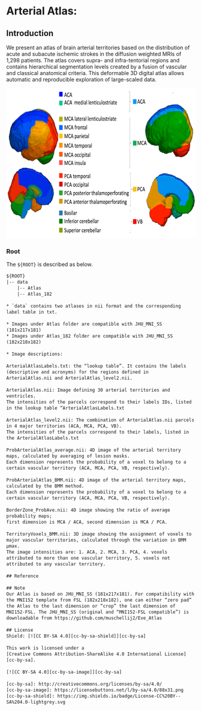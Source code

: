 

# Arterial Atlas:

## Introduction

We present an atlas of brain arterial territories based on the distribution of acute and subacute ischemic strokes in the diffusion weighted MRIs of 1,298 patients. The atlas  covers supra- and infra-tentorial regions and contains hierarchical segmentation levels created by a fusion of vascular and classical anatomical criteria. This deformable 3D digital atlas allows automatic and reproducible exploration of large-scaled data.


<p align="middle">
    <img src="assets/atlas_pic.png", width="600" height="400">
</p>


### Root
The `${ROOT}` is described as below.
```
${ROOT}
|-- data
    |-- Atlas
    |-- Atlas_182

* `data` contains two atlases in nii format and the corresponding label table in txt.

* Images under Atlas folder are compatible with JHU_MNI_SS (181x217x181)
* Images under Atlas_182 folder are compatible with JHU_MNI_SS (182x218x182)

* Image descriptions:

ArterialAtlasLabels.txt: the “lookup table”. It contains the labels (descriptive and acronyms) for the regions defined in ArterialAtlas.nii and ArterialAtlas_level2.nii.     

ArterialAtlas.nii: Image defining 30 arterial territories and ventricles. 
The intensities of the parcels correspond to their labels IDs, listed in the lookup table “ArterialAtlasLabels.txt 

ArterialAtlas_level2.nii: The combination of ArterialAtlas.nii parcels in 4 major territories (ACA, MCA, PCA, VB). 
The intensities of the parcels correspond to their labels, listed in the ArterialAtlasLabels.txt     

ProbArterialAtlas_average.nii: 4D image of the arterial territory maps, calculated by averaging of lesion masks. 
Each dimension represents the probability of a voxel to belong to a certain vascular territory (ACA, MCA, PCA, VB, respectively).    

ProbArterialAtlas_BMM.nii: 4D image of the arterial territory maps, calculated by the BMM method. 
Each dimension represents the probability of a voxel to belong to a certain vascular territory (ACA, MCA, PCA, VB, respectively). 

BorderZone_ProbAve.nii: 4D image showing the ratio of average probability maps; 
first dimension is MCA / ACA, second dimension is MCA / PCA.    

TerritoryVoxels_BMM.nii: 3D image showing the assignment of voxels to major vascular territories, calculated through the variation in BMM µmax. 
The image intensities are: 1. ACA, 2. MCA, 3. PCA, 4. voxels attributed to more than one vascular territory, 5. voxels not attributed to any vascular territory. 

## Reference  

## Note
Our Atlas is based on JHU_MNI_SS (181x217x181). For compatibility with the MNI152 template from FSL (182x218x182), one can either “zero pad” the Atlas to the last dimension or “crop” the last dimension of MNI152-FSL. The JHU_MNI_SS (original and “MNI152-FSL compatible”) is downloadable from https://github.com/muschellij2/Eve_Atlas

## License 
Shield: [![CC BY-SA 4.0][cc-by-sa-shield]][cc-by-sa]

This work is licensed under a
[Creative Commons Attribution-ShareAlike 4.0 International License][cc-by-sa].

[![CC BY-SA 4.0][cc-by-sa-image]][cc-by-sa]

[cc-by-sa]: http://creativecommons.org/licenses/by-sa/4.0/
[cc-by-sa-image]: https://licensebuttons.net/l/by-sa/4.0/88x31.png
[cc-by-sa-shield]: https://img.shields.io/badge/License-CC%20BY--SA%204.0-lightgrey.svg
